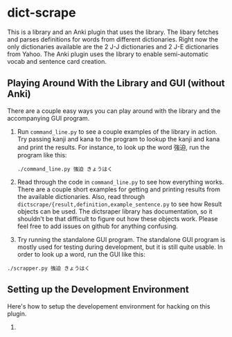 dict-scrape
===========

This is a library and an Anki plugin that uses the library.  The libary fetches
and parses definitions for words from different dictionaries.  Right now the
only dictionaries available are the 2 J-J dictionaries and 2 J-E dictionaries
from Yahoo.  The Anki plugin uses the library to enable semi-automatic vocab
and sentence card creation.  


Playing Around With the Library and GUI (without Anki)
------------------------------------------------------

There are a couple easy ways you can play around with the library and the
accompanying GUI program.  

1) Run `command_line.py` to see a couple examples of the library in action.
   Try passing kanji and kana to the program to lookup the kanji and kana and
   print the results.  For instance, to look up the word 強迫, run the program
   like this:

   `./command_line.py 強迫 きょうはく`

2) Read through the code in `command_line.py` to see how everything works.  
There are a couple short examples for getting and printing results from 
the available dictionaries.  Also, read through
`dictscrape/{result,definition,example_sentence.py` to see how Result objects
can be used.  The dictsraper library has documentation, so it shouldn't be that
difficult to figure out how these objects work.  Please feel free to add issues
on github for anything confusing.

3) Try running the standalone GUI program.  The standalone GUI program is
mostly used for testing during development, but it is still quite usable.  In
order to look up a word, run the GUI like this:

`./scrapper.py 強迫 きょうはく`


Setting up the Development Environment
--------------------------------------

Here's how to setup the developement environment for hacking on this plugin.

1) 



